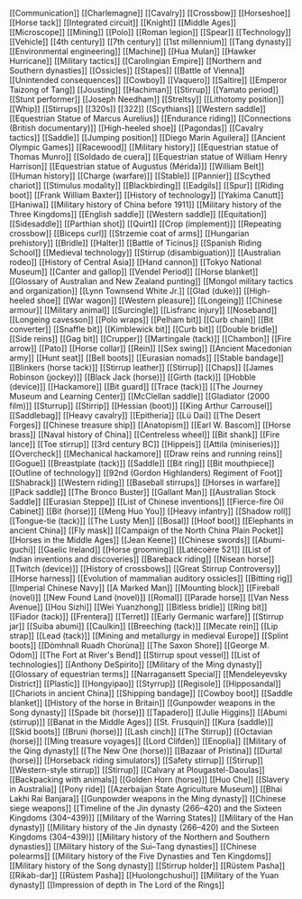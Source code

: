 [[Communication]]
[[Charlemagne]]
[[Cavalry]]
[[Crossbow]]
[[Horseshoe]]
[[Horse tack]]
[[Integrated circuit]]
[[Knight]]
[[Middle Ages]]
[[Microscope]]
[[Mining]]
[[Polo]]
[[Roman legion]]
[[Spear]]
[[Technology]]
[[Vehicle]]
[[4th century]]
[[7th century]]
[[1st millennium]]
[[Tang dynasty]]
[[Environmental engineering]]
[[Machine]]
[[Hua Mulan]]
[[Hawker Hurricane]]
[[Military tactics]]
[[Carolingian Empire]]
[[Northern and Southern dynasties]]
[[Ossicles]]
[[Stapes]]
[[Battle of Vienna]]
[[Unintended consequences]]
[[Cowboy]]
[[Vaquero]]
[[Saltire]]
[[Emperor Taizong of Tang]]
[[Jousting]]
[[Hachiman]]
[[Stirrup]]
[[Yamato period]]
[[Stunt performer]]
[[Joseph Needham]]
[[Streltsy]]
[[Lithotomy position]]
[[Whip]]
[[Stirrups]]
[[320s]]
[[322]]
[[Scythians]]
[[Western saddle]]
[[Equestrian Statue of Marcus Aurelius]]
[[Endurance riding]]
[[Connections (British documentary)]]
[[High-heeled shoe]]
[[Pagondas]]
[[Cavalry tactics]]
[[Saddle]]
[[Jumping position]]
[[Diego Marín Aguilera]]
[[Ancient Olympic Games]]
[[Racewood]]
[[Military history]]
[[Equestrian statue of Thomas Munro]]
[[Soldado de cuera]]
[[Equestrian statue of William Henry Harrison]]
[[Equestrian statue of Augustus (Mérida)]]
[[William Belt]]
[[Human history]]
[[Charge (warfare)]]
[[Stable]]
[[Pannier]]
[[Scythed chariot]]
[[Stimulus modality]]
[[Blackbirding]]
[[Eadgils]]
[[Spur]]
[[Riding boot]]
[[Frank William Baxter]]
[[History of technology]]
[[Yakima Canutt]]
[[Haniwa]]
[[Military history of China before 1911]]
[[Military history of the Three Kingdoms]]
[[English saddle]]
[[Western saddle]]
[[Equitation]]
[[Sidesaddle]]
[[Parthian shot]]
[[Quirt]]
[[Crop (implement)]]
[[Repeating crossbow]]
[[Biceps curl]]
[[Strzemie coat of arms]]
[[Hungarian prehistory]]
[[Bridle]]
[[Halter]]
[[Battle of Ticinus]]
[[Spanish Riding School]]
[[Medieval technology]]
[[Stirrup (disambiguation)]]
[[Australian rodeo]]
[[History of Central Asia]]
[[Hand cannon]]
[[Tokyo National Museum]]
[[Canter and gallop]]
[[Vendel Period]]
[[Horse blanket]]
[[Glossary of Australian and New Zealand punting]]
[[Mongol military tactics and organization]]
[[Lynn Townsend White Jr.]]
[[Glad (duke)]]
[[High-heeled shoe]]
[[War wagon]]
[[Western pleasure]]
[[Longeing]]
[[Chinese armour]]
[[Military animal]]
[[Surcingle]]
[[Lisfranc injury]]
[[Noseband]]
[[Longeing cavesson]]
[[Polo wraps]]
[[Pelham bit]]
[[Curb chain]]
[[Bit converter]]
[[Snaffle bit]]
[[Kimblewick bit]]
[[Curb bit]]
[[Double bridle]]
[[Side reins]]
[[Gag bit]]
[[Crupper]]
[[Martingale (tack)]]
[[Chambon]]
[[Fire arrow]]
[[Pato]]
[[Horse collar]]
[[Rein]]
[[Sex swing]]
[[Ancient Macedonian army]]
[[Hunt seat]]
[[Bell boots]]
[[Eurasian nomads]]
[[Stable bandage]]
[[Blinkers (horse tack)]]
[[Stirrup leather]]
[[Stirrup]]
[[Chaps]]
[[James Robinson (jockey)]]
[[Black Jack (horse)]]
[[Girth (tack)]]
[[Hobble (device)]]
[[Hackamore]]
[[Bit guard]]
[[Trace (tack)]]
[[The Journey Museum and Learning Center]]
[[McClellan saddle]]
[[Gladiator (2000 film)]]
[[Sturrup]]
[[Stirrip]]
[[Hessian (boot)]]
[[King Arthur Carrousel]]
[[Saddlebag]]
[[Heavy cavalry]]
[[Epitheria]]
[[Lü Dai]]
[[The Desert Forges]]
[[Chinese treasure ship]]
[[Anatopism]]
[[Earl W. Bascom]]
[[Horse brass]]
[[Naval history of China]]
[[Centreless wheel]]
[[Bit shank]]
[[Fire lance]]
[[Toe stirrup]]
[[3rd century BC]]
[[Hippeis]]
[[Attila (miniseries)]]
[[Overcheck]]
[[Mechanical hackamore]]
[[Draw reins and running reins]]
[[Gogue]]
[[Breastplate (tack)]]
[[Saddle]]
[[Bit ring]]
[[Bit mouthpiece]]
[[Outline of technology]]
[[92nd (Gordon Highlanders) Regiment of Foot]]
[[Shabrack]]
[[Western riding]]
[[Baseball stirrups]]
[[Horses in warfare]]
[[Pack saddle]]
[[The Bronco Buster]]
[[Gallant Man]]
[[Australian Stock Saddle]]
[[Eurasian Steppe]]
[[List of Chinese inventions]]
[[Fierce-fire Oil Cabinet]]
[[Bit (horse)]]
[[Meng Huo You]]
[[Heavy infantry]]
[[Shadow roll]]
[[Tongue-tie (tack)]]
[[The Lusty Men]]
[[Bosal]]
[[Hoof boot]]
[[Elephants in ancient China]]
[[Fly mask]]
[[Campaign of the North China Plain Pocket]]
[[Horses in the Middle Ages]]
[[Jean Keene]]
[[Chinese swords]]
[[Abumi-guchi]]
[[Gaelic Ireland]]
[[Horse grooming]]
[[Latécoère 521]]
[[List of Indian inventions and discoveries]]
[[Bareback riding]]
[[Nisean horse]]
[[Twitch (device)]]
[[History of crossbows]]
[[Great Stirrup Controversy]]
[[Horse harness]]
[[Evolution of mammalian auditory ossicles]]
[[Bitting rig]]
[[Imperial Chinese Navy]]
[[A Marked Man]]
[[Mounting block]]
[[Fireball (novel)]]
[[New Found Land (novel)]]
[[Romal]]
[[Parade horse]]
[[Van Ness Avenue]]
[[Hou Sizhi]]
[[Wei Yuanzhong]]
[[Bitless bridle]]
[[Ring bit]]
[[Fiador (tack)]]
[[Frentera]]
[[Terret]]
[[Early Germanic warfare]]
[[Stirrup jar]]
[[Suiba abumi]]
[[Caulkin]]
[[Breeching (tack)]]
[[Mecate rein]]
[[Lip strap]]
[[Lead (tack)]]
[[Mining and metallurgy in medieval Europe]]
[[Splint boots]]
[[Dòmhnall Ruadh Chorùna]]
[[The Saxon Shore]]
[[George M. Odom]]
[[The Fort at River's Bend]]
[[Stirrup spout vessel]]
[[List of technologies]]
[[Anthony DeSpirito]]
[[Military of the Ming dynasty]]
[[Glossary of equestrian terms]]
[[Narragansett Special]]
[[Mendeleyevsky District]]
[[Plastic]]
[[Hongyipao]]
[[Styrrup]]
[[Regisole]]
[[Hipposandal]]
[[Chariots in ancient China]]
[[Shipping bandage]]
[[Cowboy boot]]
[[Saddle blanket]]
[[History of the horse in Britain]]
[[Gunpowder weapons in the Song dynasty]]
[[Spade bit (horse)]]
[[Tapadero]]
[[Julie Higgins]]
[[Abumi (stirrup)]]
[[Banat in the Middle Ages]]
[[St. Frusquin]]
[[Kura (saddle)]]
[[Skid boots]]
[[Bruni (horse)]]
[[Lash cinch]]
[[The Stirrup]]
[[Octavian (horse)]]
[[Ming treasure voyages]]
[[Lord Clifden]]
[[Enoplia]]
[[Military of the Qing dynasty]]
[[The New One (horse)]]
[[Bazaar of Pristina]]
[[Durtal (horse)]]
[[Horseback riding simulators]]
[[Safety stirrup]]
[[Stirrup]]
[[Western-style stirrup]]
[[Stirrup]]
[[Calvary at Plougastel-Daoulas]]
[[Backpacking with animals]]
[[Golden Horn (horse)]]
[[Huo Che]]
[[Slavery in Australia]]
[[Pony ride]]
[[Azerbaijan State Agriculture Museum]]
[[Bhai Lakhi Rai Banjara]]
[[Gunpowder weapons in the Ming dynasty]]
[[Chinese siege weapons]]
[[Timeline of the Jin dynasty (266–420) and the Sixteen Kingdoms (304–439)]]
[[Military of the Warring States]]
[[Military of the Han dynasty]]
[[Military history of the Jin dynasty (266–420) and the Sixteen Kingdoms (304–439)]]
[[Military history of the Northern and Southern dynasties]]
[[Military history of the Sui–Tang dynasties]]
[[Chinese polearms]]
[[Military history of the Five Dynasties and Ten Kingdoms]]
[[Military history of the Song dynasty]]
[[Stirrup holder]]
[[Rüstem Pasha]]
[[Rikab-dar]]
[[Rüstem Pasha]]
[[Huolongchushui]]
[[Military of the Yuan dynasty]]
[[Impression of depth in The Lord of the Rings]]
